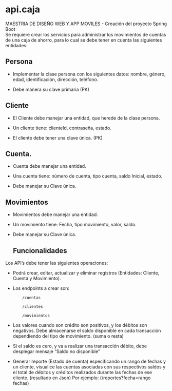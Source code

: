 # api.caja
MAESTRIA DE DISEÑO WEB Y APP MOVILES - Creación del proyecto Spring Boot  
Se requiere crear los servicios para administrar los movimientos de cuentas de una caja de ahorro, para
lo cual se debe tener en cuenta las siguientes entidades:

## Persona

- Implementar la clase persona con los siguientes datos: nombre, género, edad, identificación,
dirección, teléfono.

- Debe manera su clave primaria (PK)

## Cliente

- El Cliente debe manejar una entidad, que herede de la clase persona.

- Un cliente tiene: clienteId, contraseña, estado.

- El cliente debe tener una clave única. (PK)
## Cuenta.

- Cuenta debe manejar una entidad.

- Una cuenta tiene: número de cuenta, tipo cuenta, saldo Inicial, estado.

- Debe manejar su Clave única.

## Movimientos

- Movimientos debe manejar una entidad.

- Un movimiento tiene: Fecha, tipo movimiento, valor, saldo.

- Debe manejar su Clave única.

  ## Funcionalidades

Los API’s debe tener las siguientes operaciones:

- Podrá crear, editar, actualizar y eliminar registros (Entidades: Cliente, Cuenta y Movimiento).

- Los endpoints a crear son:

          /cuentas
          
          /clientes
          
          /movimientos

- Los valores cuando son crédito son positivos, y los débitos son negativos. Debe almacenarse el
saldo disponible en cada transacción dependiendo del tipo de movimiento. (suma o resta)

- Si el saldo es cero, y va a realizar una transacción débito, debe desplegar mensaje “Saldo no
disponible”

- Generar reporte (Estado de cuenta) especificando un rango de fechas y un cliente, visualice las
cuentas asociadas con sus respectivos saldos y el total de débitos y créditos realizados durante
las fechas de ese cliente. (resultado en Json) Por ejemplo:
                                                          (/reportes?fecha=rango fechas)
